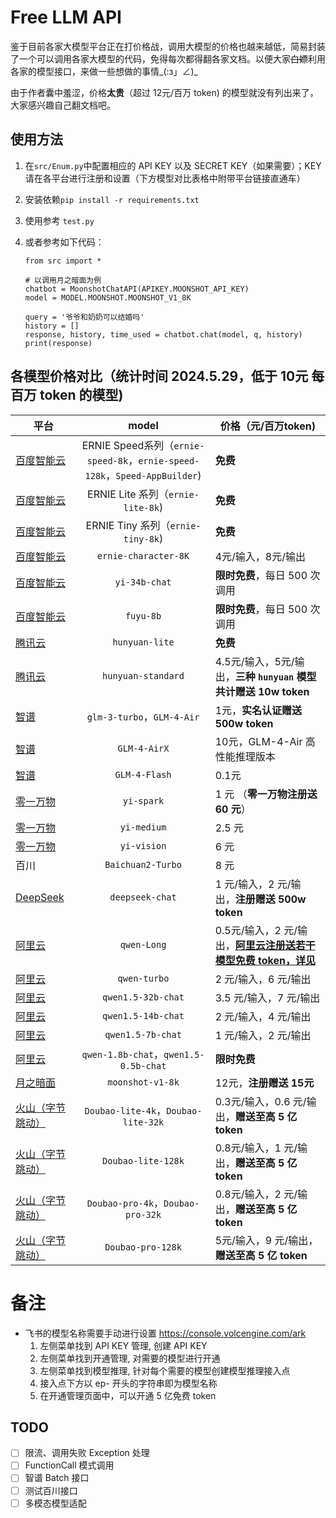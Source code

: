 # Free LLM API

鉴于目前各家大模型平台正在打价格战，调用大模型的价格也越来越低，简易封装了一个可以调用各家大模型的代码，免得每次都得翻各家文档。以便大家~~白嫖~~利用各家的模型接口，来做一些想做的事情_(:з」∠)_

由于作者囊中羞涩，价格**太贵**（超过 12元/百万 token) 的模型就没有列出来了，大家感兴趣自己翻文档吧。

## 使用方法

1. 在`src/Enum.py`中配置相应的 API KEY 以及 SECRET KEY（如果需要）；KEY 请在各平台进行注册和设置（下方模型对比表格中附带平台链接直通车）

2. 安装依赖`pip install -r requirements.txt`

3. 使用参考 `test.py`

4. 或者参考如下代码：

   ```
   from src import *
   
   # 以调用月之暗面为例
   chatbot = MoonshotChatAPI(APIKEY.MOONSHOT_API_KEY)  
   model = MODEL.MOONSHOT.MOONSHOT_V1_8K
   
   query = '爷爷和奶奶可以结婚吗'
   history = []
   response, history, time_used = chatbot.chat(model, q, history)
   print(response)
   ```

   

## 各模型价格对比（统计时间 2024.5.29，低于 10元 每百万 token 的模型)

| 平台                                                         |                            model                             | 价格（元/百万token)                                          |
| ------------------------------------------------------------ | :----------------------------------------------------------: | ------------------------------------------------------------ |
| [百度智能云](https://console.bce.baidu.com/qianfan/ais/console/onlineService) | ERNIE Speed系列（`ernie-speed-8k`，`ernie-speed-128k`，`Speed-AppBuilder`) | **免费**                                                     |
| [百度智能云](https://console.bce.baidu.com/qianfan/ais/console/onlineService) |              ERNIE Lite 系列（`ernie-lite-8k`)               | **免费**                                                     |
| [百度智能云](https://console.bce.baidu.com/qianfan/ais/console/onlineService) |              ERNIE Tiny 系列（`ernie-tiny-8k`)               | **免费**                                                     |
| [百度智能云](https://console.bce.baidu.com/qianfan/ais/console/onlineService) |                     `ernie-character-8K`                     | 4元/输入，8元/输出                                           |
| [百度智能云](https://console.bce.baidu.com/qianfan/ais/console/onlineService) |                        `yi-34b-chat`                         | **限时免费**，每日 500 次调用                                |
| [百度智能云](https://console.bce.baidu.com/qianfan/ais/console/onlineService) |                          `fuyu-8b`                           | **限时免费**，每日 500 次调用                                |
| [腾讯云](https://console.cloud.tencent.com/hunyuan/settings) |                        `hunyuan-lite`                        | **免费**                                                     |
| [腾讯云](https://console.cloud.tencent.com/hunyuan/settings) |                      `hunyuan-standard`                      | 4.5元/输入，5元/输出，**三种 `hunyuan` 模型共计赠送 10w token** |
| [智谱](https://open.bigmodel.cn/overview)                    |                  `glm-3-turbo`，`GLM-4-Air`                  | 1元，**实名认证赠送 500w token**                             |
| [智谱](https://open.bigmodel.cn/overview)                    |                         `GLM-4-AirX`                         | 10元，GLM-4-Air 高性能推理版本                               |
| [智谱](https://open.bigmodel.cn/overview)                    |                        `GLM-4-Flash`                         | 0.1元                                                        |
| [零一万物](https://platform.lingyiwanwu.com/apikeys)         |                          `yi-spark`                          | 1 元 （**零一万物注册送 60 元**）                            |
| [零一万物](https://platform.lingyiwanwu.com/apikeys)         |                         `yi-medium`                          | 2.5 元                                                       |
| [零一万物](https://platform.lingyiwanwu.com/apikeys)         |                         `yi-vision`                          | 6 元                                                         |
| 百川                                                         |                      `Baichuan2-Turbo`                       | 8 元                                                         |
| [DeepSeek](https://platform.deepseek.com/usage)              |                       `deepseek-chat`                        | 1 元/输入，2 元/输出，**注册赠送 500w token**                |
| [阿里云](https://dashscope.console.aliyun.com/overview)      |                         `qwen-Long`                          | 0.5元/输入，2 元/输出，**[阿里云注册送若干模型免费 token，详见](https://help.aliyun.com/zh/dashscope/developer-reference/tongyi-thousand-questions-metering-and-billing)** |
| [阿里云](https://dashscope.console.aliyun.com/overview)      |                         `qwen-turbo`                         | 2 元/输入，6 元/输出                                         |
| [阿里云](https://dashscope.console.aliyun.com/overview)      |                      `qwen1.5-32b-chat`                      | 3.5 元/输入，7 元/输出                                       |
| [阿里云](https://dashscope.console.aliyun.com/overview)      |                      `qwen1.5-14b-chat`                      | 2 元/输入，4 元/输出                                         |
| [阿里云](https://dashscope.console.aliyun.com/overview)      |                      `qwen1.5-7b-chat`                       | 1 元/输入，2 元/输出                                         |
| [阿里云](https://dashscope.console.aliyun.com/overview)      |            `qwen-1.8b-chat`，`qwen1.5-0.5b-chat`             | **限时免费**                                                 |
| [月之暗面](https://platform.moonshot.cn/console/info)        |                       `moonshot-v1-8k`                       | 12元，**注册赠送 15元**                                      |
| [火山（字节跳动）](https://console.volcengine.com/ark)       |             `Doubao-lite-4k`，`Doubao-lite-32k`              | 0.3元/输入，0.6 元/输出，**赠送至高 5 亿 token**             |
| [火山（字节跳动）](https://console.volcengine.com/ark)       |                      `Doubao-lite-128k`                      | 0.8元/输入，1 元/输出，**赠送至高 5 亿 token**               |
| [火山（字节跳动）](https://console.volcengine.com/ark)       |              `Doubao-pro-4k`，`Doubao-pro-32k`               | 0.8元/输入，2 元/输出，**赠送至高 5 亿 token**               |
| [火山（字节跳动）](https://console.volcengine.com/ark)       |                      `Doubao-pro-128k`                       | 5元/输入，9 元/输出，**赠送至高 5 亿 token**                 |
# 备注

* 飞书的模型名称需要手动进行设置 https://console.volcengine.com/ark
  1. 左侧菜单找到 API KEY 管理, 创建 API KEY
  1. 左侧菜单找到开通管理, 对需要的模型进行开通
  1. 左侧菜单找到模型推理, 针对每个需要的模型创建模型推理接入点
  1. 接入点下方以 ep- 开头的字符串即为模型名称
  1. 在开通管理页面中，可以开通 5 亿免费 token

## TODO

* [ ] 限流、调用失败 Exception 处理
* [ ] FunctionCall 模式调用
* [ ] 智谱 Batch 接口
* [ ] 测试百川接口
* [ ] 多模态模型适配
